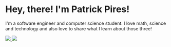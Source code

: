# Hey, there! I'm Patrick Pires!

I'm a software engineer and computer science student. I love math, science and technology and also love to share what I learn about those three!

<a href="mailto:patrick.piresp@gmail.com">
    <img
        src="https://img.shields.io/badge/-Gmail-%23333?style=for-the-badge&logo=gmail&logoColor=white"
        target="_blank">
</a>
<a href="https://www.linkedin.com/in/patrickpiresp" target="_blank">
    <img
        src="https://img.shields.io/badge/-LinkedIn-%230077B5?style=for-the-badge&logo=linkedin&logoColor=white"
        target="_blank">
</a>
